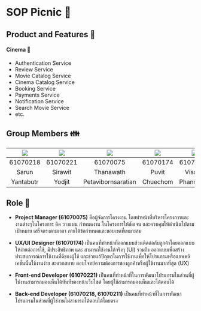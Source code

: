 # SOP Picnic 👋

## Product and Features 🌱
#### Cinema 🎥
- Authentication Service
- Review Service
- Movie Catalog Service
- Cinema Catalog Service
- Booking Service
- Payments Service
- Notification Service
- Search Movie Service
- etc.

## Group Members 👪
|![](https://avatars0.githubusercontent.com/u/42176460?s=150&v=4)|![](https://avatars0.githubusercontent.com/u/42561981?s=150&v=4)|![](https://avatars0.githubusercontent.com/u/43027706?s=150&v=4)|![](https://avatars0.githubusercontent.com/u/42972606?s=150&v=4)|![](https://avatars0.githubusercontent.com/u/43022322?s=150&v=4)
|:-:|:-:|:-:|:-:|:-:|
|61070218|61070221|61070075|61070174|61070211|
|Sarun|Sirawit|Thanawath|Puvit|Visarut
|Yantabutr|Yodjit|Petavibornsaratian|Chuechom|Phanmaisri

## Role 📜

- <b>Project Manager (61070075)</b>
คือผู้จัดการโครงงาน โดยทําหน้าที่บริหารโครงการและงานต่างๆในโครงการ คิด วางแผน กำหนดงาน ในโครงการให้ชัดเจน และควบคุมให้ดำเนินไปตามเป้าหมาย เสร็จตรงตามเวลา ภายใต้ข้อกำหนดและขอบเขตที่เหมาะสม

- <b>UX/UI Designer (61070174) </b>
เป็นคนที่ทําหน้าที่ออกแบบส่วนติดต่อกับลูกค้าโดยออกแบบให้ง่ายต่อการใช้, มีประสิทธิภาพ และ สามารถใช้งานได้จริงๆ (UI)
รวมถึง ออกแบบเพื่อสร้างประสบการณ์การใช้งานที่ดีของผู้ใช้ และช่วยแก้ปัญหาในการใช้งานเพื่อให้โปรแกรมหรือแอพพลิเคชั่นนั้นใช้งานง่าย สะดวกสบาย ตอบโจทย์ความต้องการของลูกค้าหรือผู้ใช้งานมากที่สุด (UX)

- <b>Front-end Developer (61070221)</b>
เป็นคนที่ทําหน้าที่ในการพัฒนาโปรแกรมในส่วนที่ผู้ใช่งานสามารถมองเห็นได้ทันทีของหน้าเว็บไซต์ โดยผู้ใช้สามารถมองเห็นและโต้ตอบได้

- <b>Back-end Developer (61070218, 61070211)</b>
เป็นคนที่ทําหน้าที่ในการพัฒนาโปรแกรมในส่วนที่ผู้ใช่งานไม่สามารถโต้ตอบได้โดยตรง
